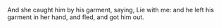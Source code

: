 And she caught him by his garment, saying, Lie with me: and he left his garment in her hand, and fled, and got him out.
